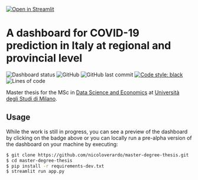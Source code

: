 [![Open in Streamlit](https://static.streamlit.io/badges/streamlit_badge_black_white.svg)](https://dse-thesis-verardo.herokuapp.com/)
# A dashboard for COVID-19 prediction in Italy at regional and provincial level

![Dashboard status](https://img.shields.io/website?down_color=lightgrey&down_message=offline&label=dashboard&up_color=brightgreen&up_message=online&url=https%3A%2F%2Fdse-thesis-verardo.herokuapp.com%2F)
![GitHub](https://img.shields.io/github/license/nicoloverardo/master-degree-thesis)
![GitHub last commit](https://img.shields.io/github/last-commit/nicoloverardo/master-degree-thesis)
[![Code style: black](https://img.shields.io/badge/code%20style-black-000000.svg)](https://github.com/psf/black)
![Lines of code](https://img.shields.io/tokei/lines/github/nicoloverardo/master-degree-thesis)



Master thesis for the MSc in [Data Science and Economics](https://dse.cdl.unimi.it/en) at [Università degli Studi di Milano](https://www.unimi.it/en).

## Usage
While the work is still in progress, you can see a preview of the dashboard by clicking on the badge above or you can locally run a pre-alpha version of the dashboard on your machine by executing:

```bash
$ git clone https://github.com/nicoloverardo/master-degree-thesis.git
$ cd master-degree-thesis
$ pip install -r requirements-dev.txt
$ streamlit run app.py
```
